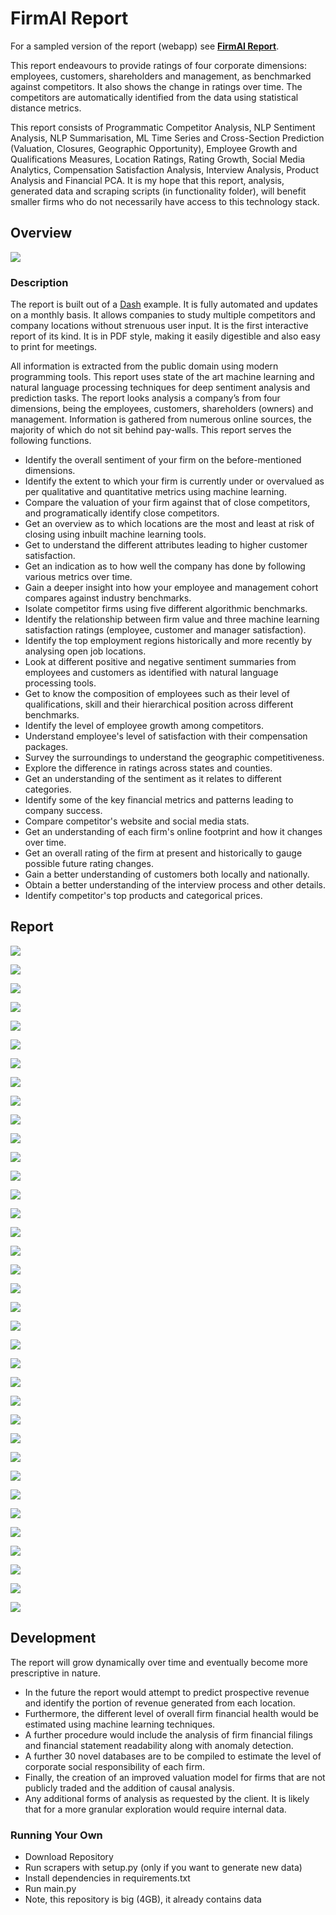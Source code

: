 
# FirmAI Report 

For a sampled version of the report (webapp) see [**FirmAI Report**](http://report.firmai.org). 

This report endeavours to provide ratings of four corporate dimensions: employees, customers, shareholders and management, as benchmarked against competitors. It also shows the change in ratings over time. The competitors are automatically identified from the data using statistical distance metrics. 

This report consists of Programmatic Competitor Analysis,  NLP Sentiment Analysis, NLP Summarisation, ML Time Series and Cross-Section Prediction (Valuation, Closures, Geographic Opportunity), Employee Growth and Qualifications Measures, Location Ratings, Rating Growth, Social Media Analytics, Compensation Satisfaction Analysis, Interview Analysis, Product Analysis and Financial PCA. It is my hope that this report, analysis, generated data and scraping scripts (in functionality folder), will benefit smaller firms who do not necessarily have access to this technology stack. 

## Overview


![](https://photos-3.dropbox.com/t/2/AAD-gPlWxty1QXnoAuFTwx0-EcHhETyg7RMn9AWk9FIfVA/12/83718852/png/2048x1/5/1580889600/0/10/image.png/_/png%2520https%253A%252F%252Fpaper-attachments.dropbox.com%252Fs_CE83DB4FA505DA9E22D78608D2D9724ABB207FCF67EC0D449DDCF275FD745057_1530937036816_file.png?preserve_transparency=1&size=2048x1&size_mode=5)

### Description
The report is built out of a [Dash](https://plot.ly/products/dash/) example. It is fully automated and updates on a monthly basis. It allows companies to study multiple competitors and company locations without strenuous user input. It is the first interactive report of its kind. It is in PDF style, making it easily digestible and also easy to print for meetings. 

All information is extracted from the public domain using modern programming tools. This report uses state of the art machine learning and natural language processing techniques for deep sentiment analysis and prediction tasks. The report looks analysis a company’s from four dimensions, being the employees, customers, shareholders (owners) and management. Information is gathered from numerous online sources, the majority of which do not sit behind pay-walls. This report serves the following functions. 


- Identify the overall sentiment of your firm on the before-mentioned dimensions.
- Identify the extent to which your firm is currently under or overvalued as per qualitative and quantitative metrics using machine learning.
- Compare the valuation of your firm against that of close competitors, and programatically identify close competitors. 
- Get an overview as to which locations are the most and least at risk of closing using inbuilt machine learning tools. 
- Get to understand the different attributes leading to higher customer satisfaction.
- Get an indication as to how well the company has done by following various metrics over time.
- Gain a deeper insight into how your employee and management cohort compares against industry benchmarks.
- Isolate competitor firms using five different algorithmic benchmarks.
- Identify the relationship between firm value and three machine learning satisfaction ratings (employee, customer and manager satisfaction).
- Identify the top employment regions historically and more recently by analysing open job locations.
- Look at different positive and negative sentiment summaries from employees and customers as identified with natural language processing tools. 
- Get to know the composition of employees such as their level of qualifications, skill and their hierarchical position across different benchmarks.
- Identify the level of employee growth among competitors.
- Understand employee's level of satisfaction with their compensation packages.
- Survey the surroundings to understand the geographic competitiveness.
- Explore the difference in ratings across states and counties.
- Get an understanding of the sentiment as it relates to different categories.
- Identify some of the key financial metrics and patterns leading to company success.
- Compare competitor's website and social media stats.
- Get an understanding of each firm's online footprint and how it changes over time.
- Get an overall rating of the firm at present and historically to gauge possible future rating changes.
- Gain a better understanding of customers both locally and nationally.
- Obtain a better understanding of the interview process and other details.
- Identify competitor's top products and categorical prices.

## Report

![](https://photos-3.dropbox.com/t/2/AAA5JcBSBagejNg6IFdAWVnbA9Z_Dotun5Ulk1hYrg78Ww/12/83718852/png/2048x1/5/1580889600/0/10/image.png/_/png%2520https%253A%252F%252Fpaper-attachments.dropbox.com%252Fs_CE83DB4FA505DA9E22D78608D2D9724ABB207FCF67EC0D449DDCF275FD745057_1530934297573_file.png?preserve_transparency=1&size=2048x1&size_mode=5)

![](https://photos-2.dropbox.com/t/2/AADbBwwa4LMXvpKJuCv3-ps4WNnoviH5CRWEjVBPVMISFA/12/83718852/png/2048x1/5/1580889600/0/10/image.png/_/png%2520https%253A%252F%252Fpaper-attachments.dropbox.com%252Fs_CE83DB4FA505DA9E22D78608D2D9724ABB207FCF67EC0D449DDCF275FD745057_1530934324829_file.png?preserve_transparency=1&size=2048x1&size_mode=5)

![](https://photos-2.dropbox.com/t/2/AADXQUz-Gof96zTv07Sj1vp_KxQePhuOHD8IQZCqW8VS7Q/12/83718852/png/2048x1/5/1580889600/0/10/image.png/_/png%2520https%253A%252F%252Fpaper-attachments.dropbox.com%252Fs_CE83DB4FA505DA9E22D78608D2D9724ABB207FCF67EC0D449DDCF275FD745057_1530934357155_file.png?preserve_transparency=1&size=2048x1&size_mode=5)

![](https://photos-1.dropbox.com/t/2/AAA09tdM9ipz0XRm9dHh4zk5CaJmtUF_tySFlWX0LCJGrQ/12/83718852/png/2048x1/5/1580889600/0/10/image.png/_/png%2520https%253A%252F%252Fpaper-attachments.dropbox.com%252Fs_CE83DB4FA505DA9E22D78608D2D9724ABB207FCF67EC0D449DDCF275FD745057_1530934392897_file.png?preserve_transparency=1&size=2048x1&size_mode=5)

![](https://photos-4.dropbox.com/t/2/AAC_KSL-TQPdm2TGVckyGiEKx7BSBSA89Kb4c2nzaYRT1A/12/83718852/png/2048x1/5/1580889600/0/10/image.png/_/png%2520https%253A%252F%252Fpaper-attachments.dropbox.com%252Fs_CE83DB4FA505DA9E22D78608D2D9724ABB207FCF67EC0D449DDCF275FD745057_1530934411377_file.png?preserve_transparency=1&size=2048x1&size_mode=5)

![](https://photos-5.dropbox.com/t/2/AADYVHjknuIvS-BGDUDLnnTEm27H6liS6kDDT1zNNhxNYg/12/83718852/png/2048x1/5/1580889600/0/10/image.png/_/png%2520https%253A%252F%252Fpaper-attachments.dropbox.com%252Fs_CE83DB4FA505DA9E22D78608D2D9724ABB207FCF67EC0D449DDCF275FD745057_1530934428847_file.png?preserve_transparency=1&size=2048x1&size_mode=5)

![](https://photos-3.dropbox.com/t/2/AADQILMPRGizT0Cntuu24uQt9KzaALTyA7z9whcqcWwi6g/12/83718852/png/2048x1/5/1580889600/0/10/image.png/_/png%2520https%253A%252F%252Fpaper-attachments.dropbox.com%252Fs_CE83DB4FA505DA9E22D78608D2D9724ABB207FCF67EC0D449DDCF275FD745057_1530934451242_file.png?preserve_transparency=1&size=2048x1&size_mode=5)

![](https://photos-6.dropbox.com/t/2/AAAODHxyRVPb7IXP7WxSTvteOeGSYBu5iIhYjboDOpjEfQ/12/83718852/png/2048x1/5/1580889600/0/10/image.png/_/png%2520https%253A%252F%252Fpaper-attachments.dropbox.com%252Fs_CE83DB4FA505DA9E22D78608D2D9724ABB207FCF67EC0D449DDCF275FD745057_1530934466666_file.png?preserve_transparency=1&size=2048x1&size_mode=5)

![](https://photos-3.dropbox.com/t/2/AAARq2C3XtB59VhskxO2ADW_I9H7_XAptH4TOW_mPXEesQ/12/83718852/png/2048x1/5/1580889600/0/10/image.png/_/png%2520https%253A%252F%252Fpaper-attachments.dropbox.com%252Fs_CE83DB4FA505DA9E22D78608D2D9724ABB207FCF67EC0D449DDCF275FD745057_1530934489417_file.png?preserve_transparency=1&size=2048x1&size_mode=5)

![](https://photos-5.dropbox.com/t/2/AABz0O_T_o3ztVjqU2wdI3UZt5z38DhM4VJCvVD8kexFwg/12/83718852/png/2048x1/5/1580889600/0/10/image.png/_/png%2520https%253A%252F%252Fpaper-attachments.dropbox.com%252Fs_CE83DB4FA505DA9E22D78608D2D9724ABB207FCF67EC0D449DDCF275FD745057_1530934552296_file.png?preserve_transparency=1&size=2048x1&size_mode=5)

![](https://photos-1.dropbox.com/t/2/AAC7ir_KffF5MOIZ3x-0b_3nEA9l_aFBySWGXeC7UAsvxw/12/83718852/png/2048x1/5/1580889600/0/10/image.png/_/png%2520https%253A%252F%252Fpaper-attachments.dropbox.com%252Fs_CE83DB4FA505DA9E22D78608D2D9724ABB207FCF67EC0D449DDCF275FD745057_1530934581645_file.png?preserve_transparency=1&size=2048x1&size_mode=5)

![](https://photos-2.dropbox.com/t/2/AADZQ8BgvHpeOfInawvmBFL4wdMPwJCijznSekwnMci_8Q/12/83718852/png/2048x1/5/1580889600/0/10/image.png/_/png%2520https%253A%252F%252Fpaper-attachments.dropbox.com%252Fs_CE83DB4FA505DA9E22D78608D2D9724ABB207FCF67EC0D449DDCF275FD745057_1530934596658_file.png?preserve_transparency=1&size=2048x1&size_mode=5)

![](https://photos-3.dropbox.com/t/2/AAB1ld0K-LE-hp7znXk9EDlazf6DSSNQsGIqZj_nTe6LsQ/12/83718852/png/2048x1/5/1580889600/0/10/image.png/_/png%2520https%253A%252F%252Fpaper-attachments.dropbox.com%252Fs_CE83DB4FA505DA9E22D78608D2D9724ABB207FCF67EC0D449DDCF275FD745057_1530934617698_file.png?preserve_transparency=1&size=2048x1&size_mode=5)

![](https://photos-5.dropbox.com/t/2/AABLYP6wi6pObxnHVQIH1TShcFwhruVIkztqIqGLtGNN1Q/12/83718852/png/2048x1/5/1580889600/0/10/image.png/_/png%2520https%253A%252F%252Fpaper-attachments.dropbox.com%252Fs_CE83DB4FA505DA9E22D78608D2D9724ABB207FCF67EC0D449DDCF275FD745057_1530934632476_file.png?preserve_transparency=1&size=2048x1&size_mode=5)

![](https://photos-2.dropbox.com/t/2/AACw1wT8k1yD5QPigzVNz9bXW3Hkwx6ddt3NqP5Vq2byuQ/12/83718852/png/2048x1/5/1580889600/0/10/image.png/_/png%2520https%253A%252F%252Fpaper-attachments.dropbox.com%252Fs_CE83DB4FA505DA9E22D78608D2D9724ABB207FCF67EC0D449DDCF275FD745057_1530934665674_file.png?preserve_transparency=1&size=2048x1&size_mode=5)

![](https://photos-6.dropbox.com/t/2/AADrEw-gibOuTLHhIIMca44v3XtotX3ftzKjWPjjh1qMaQ/12/83718852/png/2048x1/5/1580889600/0/10/image.png/_/png%2520https%253A%252F%252Fpaper-attachments.dropbox.com%252Fs_CE83DB4FA505DA9E22D78608D2D9724ABB207FCF67EC0D449DDCF275FD745057_1530934688913_file.png?preserve_transparency=1&size=2048x1&size_mode=5)


![](https://photos-5.dropbox.com/t/2/AAAOzgpV9SPbctJ5V-H-aaVgZJ-bPpvoaW6pPV6ebhU6Kw/12/83718852/png/2048x1/5/1580889600/0/10/image.png/_/png%2520https%253A%252F%252Fpaper-attachments.dropbox.com%252Fs_CE83DB4FA505DA9E22D78608D2D9724ABB207FCF67EC0D449DDCF275FD745057_1530934703363_file.png?preserve_transparency=1&size=2048x1&size_mode=5)

![](https://photos-2.dropbox.com/t/2/AADpEDBp5Qjxj8VF8b9SHyrKk_9Ra0GJaP7XDOcwc75KNg/12/83718852/png/2048x1/5/1580889600/0/10/image.png/_/png%2520https%253A%252F%252Fpaper-attachments.dropbox.com%252Fs_CE83DB4FA505DA9E22D78608D2D9724ABB207FCF67EC0D449DDCF275FD745057_1530934727876_file.png?preserve_transparency=1&size=2048x1&size_mode=5)

![](https://photos-3.dropbox.com/t/2/AACIpSCQVhhpUyOVp6oEAGiVe2wlZmh_XN_P7KUyYdTupw/12/83718852/png/2048x1/5/1580889600/0/10/image.png/_/png%2520https%253A%252F%252Fpaper-attachments.dropbox.com%252Fs_CE83DB4FA505DA9E22D78608D2D9724ABB207FCF67EC0D449DDCF275FD745057_1530934767742_file.png?preserve_transparency=1&size=2048x1&size_mode=5)

![](https://photos-3.dropbox.com/t/2/AAA-zHDPFlqFycJjyKR-rENj2ShyD3VF1bgAsQl1szUyIw/12/83718852/png/2048x1/5/1580889600/0/10/image.png/_/png%2520https%253A%252F%252Fpaper-attachments.dropbox.com%252Fs_CE83DB4FA505DA9E22D78608D2D9724ABB207FCF67EC0D449DDCF275FD745057_1530934791459_file.png?preserve_transparency=1&size=2048x1&size_mode=5)

![](https://photos-2.dropbox.com/t/2/AAAL25nnDvpybpx5iGb9etYOg4xeUF7wiHmVCfhgdjWRyA/12/83718852/png/2048x1/5/1580889600/0/10/image.png/_/png%2520https%253A%252F%252Fpaper-attachments.dropbox.com%252Fs_CE83DB4FA505DA9E22D78608D2D9724ABB207FCF67EC0D449DDCF275FD745057_1530934853940_file.png?preserve_transparency=1&size=2048x1&size_mode=5)

![](https://photos-2.dropbox.com/t/2/AAC8sCqYoJjm_tgcj61m3cemzNa4P91OVJEdqXVgwbY6sA/12/83718852/png/2048x1/5/1580889600/0/10/image.png/_/png%2520https%253A%252F%252Fpaper-attachments.dropbox.com%252Fs_CE83DB4FA505DA9E22D78608D2D9724ABB207FCF67EC0D449DDCF275FD745057_1530934874025_file.png?preserve_transparency=1&size=2048x1&size_mode=5)

![](https://photos-2.dropbox.com/t/2/AAC8sCqYoJjm_tgcj61m3cemzNa4P91OVJEdqXVgwbY6sA/12/83718852/png/2048x1/5/1580889600/0/10/image.png/_/png%2520https%253A%252F%252Fpaper-attachments.dropbox.com%252Fs_CE83DB4FA505DA9E22D78608D2D9724ABB207FCF67EC0D449DDCF275FD745057_1530934874025_file.png?preserve_transparency=1&size=2048x1&size_mode=5)

![](https://photos-5.dropbox.com/t/2/AAAll5NScy0V0sDvGUTVYmDrAcs3KoAgfawzd6wuPPYRMg/12/83718852/png/2048x1/5/1580889600/0/10/image.png/_/png%2520https%253A%252F%252Fpaper-attachments.dropbox.com%252Fs_CE83DB4FA505DA9E22D78608D2D9724ABB207FCF67EC0D449DDCF275FD745057_1530934888249_file.png?preserve_transparency=1&size=2048x1&size_mode=5)

![](https://photos-6.dropbox.com/t/2/AABTxg70ayrbDaQIf6S6d2Nv_Fsa0tKtnXf4USB5LFqedg/12/83718852/png/2048x1/5/1580889600/0/10/image.png/_/png%2520https%253A%252F%252Fpaper-attachments.dropbox.com%252Fs_CE83DB4FA505DA9E22D78608D2D9724ABB207FCF67EC0D449DDCF275FD745057_1530934912692_file.png?preserve_transparency=1&size=2048x1&size_mode=5)

![](https://photos-1.dropbox.com/t/2/AAD-6BS6UpaZ__W2QK0_6nfz99KhhTPA6YUwjK24ayjQ1g/12/83718852/png/2048x1/5/1580889600/0/10/image.png/_/png%2520https%253A%252F%252Fpaper-attachments.dropbox.com%252Fs_CE83DB4FA505DA9E22D78608D2D9724ABB207FCF67EC0D449DDCF275FD745057_1530934933046_file.png?preserve_transparency=1&size=2048x1&size_mode=5)

![](https://photos-4.dropbox.com/t/2/AAAXSDhd60AWem_hbotudIXv1WDbWOzbo7trt-2mqfkLbQ/12/83718852/png/2048x1/5/1580889600/0/10/image.png/_/png%2520https%253A%252F%252Fpaper-attachments.dropbox.com%252Fs_CE83DB4FA505DA9E22D78608D2D9724ABB207FCF67EC0D449DDCF275FD745057_1530934961314_file.png?preserve_transparency=1&size=2048x1&size_mode=5)

![](https://photos-6.dropbox.com/t/2/AADV1iHAQpfC8H-C8X5nAmdaSJ0YIi9GURZ-QmfPeLvogw/12/83718852/png/2048x1/5/1580889600/0/10/image.png/_/png%2520https%253A%252F%252Fpaper-attachments.dropbox.com%252Fs_CE83DB4FA505DA9E22D78608D2D9724ABB207FCF67EC0D449DDCF275FD745057_1530934985765_file.png?preserve_transparency=1&size=2048x1&size_mode=5)

![](https://photos-1.dropbox.com/t/2/AAD2iuRoDV0QfN9kySE-pCANrvHO7TDAAH_8udDVzFKA-w/12/83718852/png/2048x1/5/1580889600/0/10/image.png/_/png%2520https%253A%252F%252Fpaper-attachments.dropbox.com%252Fs_CE83DB4FA505DA9E22D78608D2D9724ABB207FCF67EC0D449DDCF275FD745057_1530935028098_file.png?preserve_transparency=1&size=2048x1&size_mode=5)

![](https://photos-2.dropbox.com/t/2/AABDgcyL5WGeQyMOE-pFI-xH2FnTgwRVJyCdjyslvY-Txw/12/83718852/png/2048x1/5/1580889600/0/10/image.png/_/png%2520https%253A%252F%252Fpaper-attachments.dropbox.com%252Fs_CE83DB4FA505DA9E22D78608D2D9724ABB207FCF67EC0D449DDCF275FD745057_1530935045793_file.png?preserve_transparency=1&size=2048x1&size_mode=5)

![](https://photos-4.dropbox.com/t/2/AACevWRJECGVO-cGjIGKpECzlHsSMg-DWCIIFNWUMXnD9Q/12/83718852/png/2048x1/5/1580889600/0/10/image.png/_/png%2520https%253A%252F%252Fpaper-attachments.dropbox.com%252Fs_CE83DB4FA505DA9E22D78608D2D9724ABB207FCF67EC0D449DDCF275FD745057_1530935098402_file.png?preserve_transparency=1&size=2048x1&size_mode=5)

![](https://photos-6.dropbox.com/t/2/AAAS4JPn-dpo2t7WoGpbxQsnDNXdd8n979F-7TeM0aLtTQ/12/83718852/png/2048x1/5/1580889600/0/10/image.png/_/png%2520https%253A%252F%252Fpaper-attachments.dropbox.com%252Fs_CE83DB4FA505DA9E22D78608D2D9724ABB207FCF67EC0D449DDCF275FD745057_1530935148293_file.png?preserve_transparency=1&size=2048x1&size_mode=5)

![](https://photos-3.dropbox.com/t/2/AAD6Ur2HkO_0Ye8P6KmhGQ4wE9C2bg5BmIz3eQ-eGmIA7w/12/83718852/png/2048x1/5/1580889600/0/10/image.png/_/png%2520https%253A%252F%252Fpaper-attachments.dropbox.com%252Fs_CE83DB4FA505DA9E22D78608D2D9724ABB207FCF67EC0D449DDCF275FD745057_1530935178291_file.png?preserve_transparency=1&size=2048x1&size_mode=5)

![](https://photos-4.dropbox.com/t/2/AAABl6DzufMrxO1gFj8wMIY4suDFI2oxZODvMBWtvWeIVg/12/83718852/png/2048x1/5/1580889600/0/10/image.png/_/png%2520https%253A%252F%252Fpaper-attachments.dropbox.com%252Fs_CE83DB4FA505DA9E22D78608D2D9724ABB207FCF67EC0D449DDCF275FD745057_1530935209253_file.png?preserve_transparency=1&size=2048x1&size_mode=5)

![](https://photos-4.dropbox.com/t/2/AAC4p5yqGFgdDsh9GDOoRWi5YxJE73D7hUSjJrgbmsqQkA/12/83718852/png/2048x1/5/1580889600/0/10/image.png/_/png%2520https%253A%252F%252Fpaper-attachments.dropbox.com%252Fs_CE83DB4FA505DA9E22D78608D2D9724ABB207FCF67EC0D449DDCF275FD745057_1530935225647_file.png?preserve_transparency=1&size=2048x1&size_mode=5)

![](https://photos-1.dropbox.com/t/2/AACKwRTZFcUSlZaLqH-qPELEGgs3Mg4grN7_38ap4lJp0Q/12/83718852/png/2048x1/5/1580889600/0/10/image.png/_/png%2520https%253A%252F%252Fpaper-attachments.dropbox.com%252Fs_CE83DB4FA505DA9E22D78608D2D9724ABB207FCF67EC0D449DDCF275FD745057_1530935294253_file.png?preserve_transparency=1&size=2048x1&size_mode=5)


## Development

The report will grow dynamically over time and eventually become more prescriptive in nature.   


- In the future the report would attempt to predict prospective revenue and identify the portion of revenue generated from each location.
- Furthermore, the different level of overall firm financial health would be estimated using machine learning techniques.
- A further procedure would include the analysis of firm financial filings and financial statement readability along with anomaly detection.
- A further 30 novel databases are to be compiled to estimate the level of corporate social responsibility of each firm.
- Finally, the creation of an improved valuation model for firms that are not publicly traded and the addition of causal analysis.
- Any additional forms of analysis as requested by the client. It is likely that for a more granular exploration would require internal data.

### Running Your Own

- Download Repository
- Run scrapers with setup.py (only if you want to generate new data)
- Install dependencies in requirements.txt
- Run main.py
- Note, this repository is big (4GB), it already contains data


